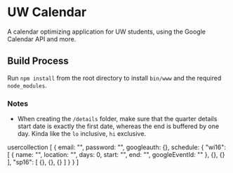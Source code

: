 # UW Calendar

A calendar optimizing application for UW students, using the Google Calendar API and more.

## Build Process

Run `npm install` from the root directory to install `bin/www` and the required `node_modules`.

### Notes

- When creating the `/details` folder, make sure that the quarter details start date is exactly the first date, whereas the end is buffered by one day. Kinda like the `lo` inclusive, `hi` exclusive.


usercollection [
  {
    email: "",
    password: "",
    googleauth: {},
    schedule: {
      "wi16": [
        {
          name: "",
          location: "",
          days: 0,
          start: "",
          end: "",
          googleEventId: ""
        }, {}, {}
      ],
      "sp16": [
        {}, {}, {}
      ]
    }
  }
]
